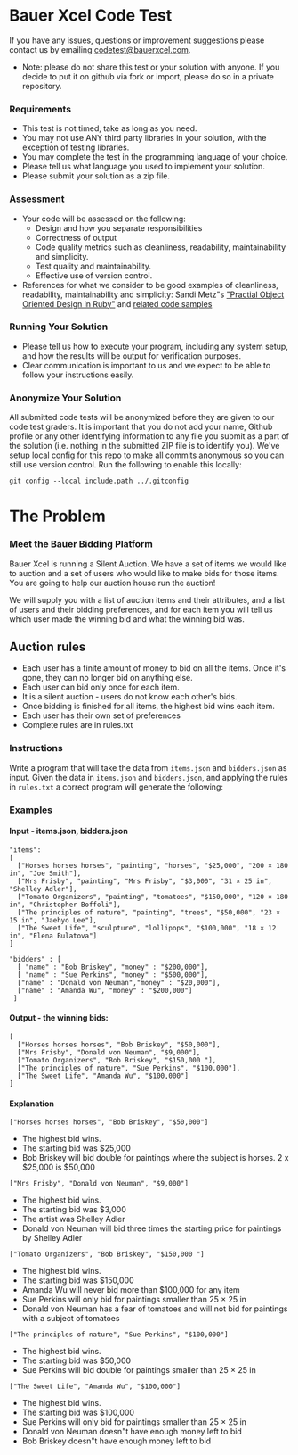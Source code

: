 # Bauer Xcel Code Test

If you have any issues, questions or improvement suggestions please contact us by emailing
codetest@bauerxcel.com.

* Note: please do not share this test or your solution with anyone. If you decide to
put it on github via fork or import, please do so in a private repository.

### Requirements

 - This test is not timed, take as long as you need.
 - You may not use ANY third party libraries in your solution, with the exception of testing libraries.
 - You may complete the test in the programming language of your choice.
 - Please tell us what language you used to implement your solution.
 - Please submit your solution as a zip file.

### Assessment

- Your code will be assessed on the following:
    - Design and how you separate responsibilities
    - Correctness of output
    - Code quality metrics such as cleanliness, readability, maintainability and simplicity.
    - Test quality and maintainability.
    - Effective use of version control.
- References for what we consider to be good examples of cleanliness, readability, maintainability and simplicity:
Sandi Metz"s ["Practial Object Oriented Design in Ruby"](http://www.poodr.com/) and
[related code samples](https://github.com/skmetz/poodr/)

### Running Your Solution

- Please tell us how to execute your program, including any system setup, and how the results will be output for verification purposes. 
- Clear communication is important to us and we expect to be able to follow your instructions easily.

### Anonymize Your Solution

All submitted code tests will be anonymized before they are given to our code test graders. It is important that you do not add your name, Github profile or any other identifying information to any file you submit as a part of the solution (i.e. nothing in the submitted ZIP file is to identify you). We've setup local config for this repo to make all commits anonymous so you can still use version control. Run the following to enable this locally:
```
git config --local include.path ../.gitconfig
```

# The Problem

### Meet the Bauer Bidding Platform

Bauer Xcel is running a Silent Auction. We have a set of items we would like to auction and a set of users who would like to make bids for those items. You are going to help our auction house run the auction!

We will supply you with a list of auction items and their attributes, and a list of users and their bidding preferences, and for each item you will tell us which user made the winning bid and what the winning bid was.

## Auction rules

- Each user has a finite amount of money to bid on all the items. Once it's gone, they can no longer bid on anything else.
- Each user can bid only once for each item.
- It is a silent auction - users do not know each other's bids.
- Once bidding is finished for all items, the highest bid wins each item.
- Each user has their own set of preferences
- Complete rules are in rules.txt

### Instructions

Write a program that will take the data from `items.json` and `bidders.json` as input. Given the data in `items.json` and `bidders.json`, and applying the rules in `rules.txt` a correct program will generate the following:

### Examples

#### Input - items.json, bidders.json
```
"items":
[
  ["Horses horses horses", "painting", "horses", "$25,000", "200 × 180 in", "Joe Smith"],
  ["Mrs Frisby", "painting", "Mrs Frisby", "$3,000", "31 × 25 in", "Shelley Adler"],
  ["Tomato Organizers", "painting", "tomatoes", "$150,000", "120 × 180 in", "Christopher Boffoli"],
  ["The principles of nature", "painting", "trees", "$50,000", "23 × 15 in", "Jaehyo Lee"],
  ["The Sweet Life", "sculpture", "lollipops", "$100,000", "18 × 12 in", "Elena Bulatova"]
]

"bidders" : [
  [ "name" : "Bob Briskey", "money" : "$200,000"],
  [ "name" : "Sue Perkins", "money" : "$500,000"],
  ["name" : "Donald von Neuman","money" : "$20,000"],
  ["name" : "Amanda Wu", "money" : "$200,000"]
 ]
```

#### Output - the winning bids:
```
[
  ["Horses horses horses", "Bob Briskey", "$50,000"],
  ["Mrs Frisby", "Donald von Neuman", "$9,000"],
  ["Tomato Organizers", "Bob Briskey", "$150,000 "],
  ["The principles of nature", "Sue Perkins", "$100,000"],
  ["The Sweet Life", "Amanda Wu", "$100,000"]
]

```

#### Explanation
```
["Horses horses horses", "Bob Briskey", "$50,000"]
```
- The highest bid wins.
- The starting bid was $25,000
- Bob Briskey will bid double for paintings where the subject is horses. 2 x $25,000 is $50,000

```
["Mrs Frisby", "Donald von Neuman", "$9,000"]
```
- The highest bid wins.
- The starting bid was $3,000
- The artist was Shelley Adler
- Donald von Neuman will bid three times the starting price for paintings by Shelley Adler

```
["Tomato Organizers", "Bob Briskey", "$150,000 "]
```
- The highest bid wins.
- The starting bid was $150,000
- Amanda Wu will never bid more than $100,000 for any item
- Sue Perkins will only bid for paintings smaller than 25 × 25 in
- Donald von Neuman has a fear of tomatoes and will not bid for paintings with a subject of tomatoes

```
["The principles of nature", "Sue Perkins", "$100,000"]
```
- The highest bid wins.
- The starting bid was $50,000
- Sue Perkins will bid double for paintings smaller than 25 × 25 in

```
["The Sweet Life", "Amanda Wu", "$100,000"]
```
- The highest bid wins.
- The starting bid was $100,000
- Sue Perkins will only bid for paintings smaller than 25 × 25 in
- Donald von Neuman doesn"t have enough money left to bid
- Bob Briskey doesn"t have enough money left to bid
